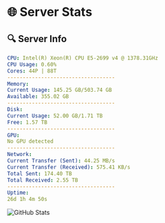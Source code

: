 # 🌐 Server Stats
## 🔍 Server Info
```yaml
CPU: Intel(R) Xeon(R) CPU E5-2699 v4 @ 1378.31GHz
CPU Usage: 0.60%
Cores: 44P | 88T
-----------------------------------
Memory:
Current Usage: 145.25 GB/503.74 GB
Available: 355.02 GB
-----------------------------------
Disk:
Current Usage: 52.00 GB/1.71 TB
Free: 1.57 TB
-----------------------------------
GPU:
No GPU detected
-----------------------------------
Network:
Current Transfer (Sent): 44.25 MB/s
Current Transfer (Received): 575.41 KB/s
Total Sent: 174.40 TB
Total Received: 2.55 TB
-----------------------------------
Uptime:
26d 1h 4m 50s
```
![GitHub Stats](https://img.shields.io/badge/Updated-2025-03-05_23:48:08-blue)
